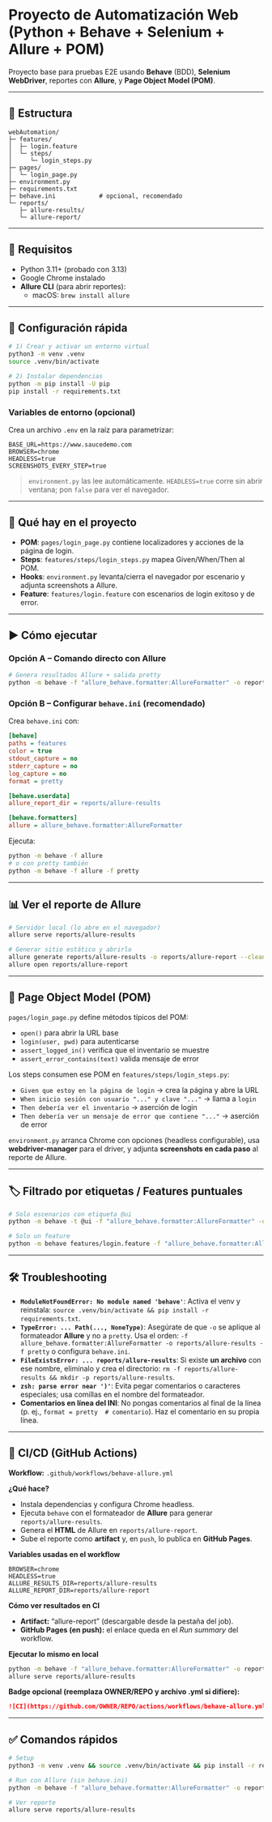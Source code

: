 # Proyecto de Automatización Web (Python + Behave + Selenium + Allure + POM)

Proyecto base para pruebas E2E usando **Behave** (BDD), **Selenium WebDriver**, reportes con **Allure**, y **Page Object Model (POM)**.

---

## 📁 Estructura 
```
webAutomation/
├─ features/
│  ├─ login.feature
│  └─ steps/
│     └─ login_steps.py
├─ pages/
│  └─ login_page.py
├─ environment.py
├─ requirements.txt
├─ behave.ini            # opcional, recomendado
└─ reports/
   ├─ allure-results/
   └─ allure-report/
```

---

## 🔧 Requisitos
- Python 3.11+ (probado con 3.13)
- Google Chrome instalado
- **Allure CLI** (para abrir reportes):
  - macOS: `brew install allure`

---

## 🚀 Configuración rápida
```bash
# 1) Crear y activar un entorno virtual
python3 -m venv .venv
source .venv/bin/activate

# 2) Instalar dependencias
python -m pip install -U pip
pip install -r requirements.txt
```

### Variables de entorno (opcional)
Crea un archivo `.env` en la raíz para parametrizar:
```env
BASE_URL=https://www.saucedemo.com
BROWSER=chrome
HEADLESS=true
SCREENSHOTS_EVERY_STEP=true
```
> `environment.py` las lee automáticamente. `HEADLESS=true` corre sin abrir ventana; pon `false` para ver el navegador.

---

## 🧩 Qué hay en el proyecto
- **POM**: `pages/login_page.py` contiene localizadores y acciones de la página de login.
- **Steps**: `features/steps/login_steps.py` mapea Given/When/Then al POM.
- **Hooks**: `environment.py` levanta/cierra el navegador por escenario y adjunta screenshots a Allure.
- **Feature**: `features/login.feature` con escenarios de login exitoso y de error.

---

## ▶️ Cómo ejecutar
### Opción A – Comando directo con Allure
```bash
# Genera resultados Allure + salida pretty
python -m behave -f "allure_behave.formatter:AllureFormatter" -o reports/allure-results -f pretty
```

### Opción B – Configurar `behave.ini` (recomendado)
Crea `behave.ini` con:
```ini
[behave]
paths = features
color = true
stdout_capture = no
stderr_capture = no
log_capture = no
format = pretty

[behave.userdata]
allure_report_dir = reports/allure-results

[behave.formatters]
allure = allure_behave.formatter:AllureFormatter
```
Ejecuta:
```bash
python -m behave -f allure
# o con pretty también
python -m behave -f allure -f pretty
```

---

## 📊 Ver el reporte de Allure
```bash
# Servidor local (lo abre en el navegador)
allure serve reports/allure-results

# Generar sitio estático y abrirlo
allure generate reports/allure-results -o reports/allure-report --clean
allure open reports/allure-report
```

---

## 🧱 Page Object Model (POM)
`pages/login_page.py` define métodos típicos del POM:
- `open()` para abrir la URL base
- `login(user, pwd)` para autenticarse
- `assert_logged_in()` verifica que el inventario se muestre
- `assert_error_contains(text)` valida mensaje de error

Los steps consumen ese POM en `features/steps/login_steps.py`:
- `Given que estoy en la página de login` → crea la página y abre la URL
- `When inicio sesión con usuario "..." y clave "..."` → llama a `login`
- `Then debería ver el inventario` → aserción de login
- `Then debería ver un mensaje de error que contiene "..."` → aserción de error

`environment.py` arranca Chrome con opciones (headless configurable), usa **webdriver-manager** para el driver, y adjunta **screenshots en cada paso** al reporte de Allure.

---

## 🏷️ Filtrado por etiquetas / Features puntuales
```bash
# Solo escenarios con etiqueta @ui
python -m behave -t @ui -f "allure_behave.formatter:AllureFormatter" -o reports/allure-results -f pretty

# Solo un feature
python -m behave features/login.feature -f "allure_behave.formatter:AllureFormatter" -o reports/allure-results -f pretty
```

---

## 🛠️ Troubleshooting
- **`ModuleNotFoundError: No module named 'behave'`**: Activa el venv y reinstala: `source .venv/bin/activate && pip install -r requirements.txt`.
- **`TypeError: ... Path(..., NoneType)`**: Asegúrate de que `-o` se aplique al formateador **Allure** y no a `pretty`. Usa el orden: `-f allure_behave.formatter:AllureFormatter -o reports/allure-results -f pretty` o configura `behave.ini`.
- **`FileExistsError: ... reports/allure-results`**: Si existe **un archivo** con ese nombre, elimínalo y crea el directorio: `rm -f reports/allure-results && mkdir -p reports/allure-results`.
- **`zsh: parse error near ')'`**: Evita pegar comentarios o caracteres especiales; usa comillas en el nombre del formateador.
- **Comentarios en línea del INI**: No pongas comentarios al final de la línea (p. ej., `format = pretty  # comentario`). Haz el comentario en su propia línea.

---

## 🚦 CI/CD (GitHub Actions)
**Workflow:** `.github/workflows/behave-allure.yml`

**¿Qué hace?**
- Instala dependencias y configura Chrome headless.
- Ejecuta `behave` con el formateador de **Allure** para generar `reports/allure-results`.
- Genera el **HTML** de Allure en `reports/allure-report`.
- Sube el reporte como **artifact** y, en `push`, lo publica en **GitHub Pages**.

**Variables usadas en el workflow**
```
BROWSER=chrome
HEADLESS=true
ALLURE_RESULTS_DIR=reports/allure-results
ALLURE_REPORT_DIR=reports/allure-report
```

**Cómo ver resultados en CI**
- **Artifact:** “allure-report” (descargable desde la pestaña del job).
- **GitHub Pages (en push):** el enlace queda en el *Run summary* del workflow.

**Ejecutar lo mismo en local**
```bash
python -m behave -f "allure_behave.formatter:AllureFormatter" -o reports/allure-results -f pretty
allure serve reports/allure-results
```

**Badge opcional (reemplaza OWNER/REPO y archivo .yml si difiere):**
```md
![CI](https://github.com/OWNER/REPO/actions/workflows/behave-allure.yml/badge.svg)
```

---

## ✅ Comandos rápidos
```bash
# Setup
python3 -m venv .venv && source .venv/bin/activate && pip install -r requirements.txt

# Run con Allure (sin behave.ini)
python -m behave -f "allure_behave.formatter:AllureFormatter" -o reports/allure-results -f pretty

# Ver reporte
allure serve reports/allure-results
```
